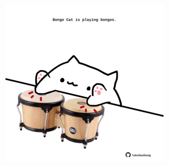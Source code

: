 <!-- built at 20/04/2023, 11:01:06 UTC -->
<p align="center">
  <img width="500" height="500" src="./ReadmeImage.svg">
</p>

